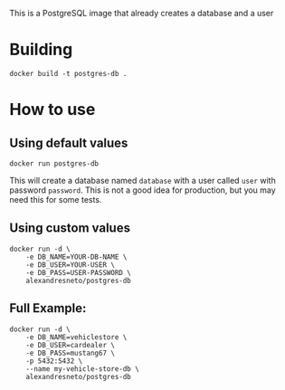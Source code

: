 This is a PostgreSQL image that already creates a database and a user 

# Building

```
docker build -t postgres-db .
```

# How to use

## Using default values

```
docker run postgres-db
```

This will create a database named `database` with a user called `user` with password `password`. This is not a good idea for production, but you may need this for some tests.

## Using custom values

```
docker run -d \
    -e DB_NAME=YOUR-DB-NAME \
    -e DB_USER=YOUR-USER \
    -e DB_PASS=USER-PASSWORD \
    alexandresneto/postgres-db
```

## Full Example:

```
docker run -d \
    -e DB_NAME=vehiclestore \
    -e DB_USER=cardealer \
    -e DB_PASS=mustang67 \
    -p 5432:5432 \
    --name my-vehicle-store-db \
    alexandresneto/postgres-db
```
